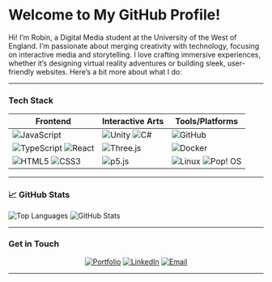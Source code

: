 # Welcome to My GitHub Profile!

Hi! I’m Robin, a Digital Media student at the University of the West of England. I’m passionate about merging creativity with technology, focusing on interactive media and storytelling. I love crafting immersive experiences, whether it’s designing virtual reality adventures or building sleek, user-friendly websites. Here’s a bit more about what I do:

---

### Tech Stack

<div align="center">
  
| **Frontend**                                                                                                  | **Interactive Arts**                                                                                 | **Tools/Platforms**                                                                                         |
|---------------------------------------------------------------------------------------------------------------|--------------------------------------------------------------------------------------------------------------|-------------------------------------------------------------------------------------------------------------|
| ![JavaScript](https://img.shields.io/badge/JavaScript-F7DF1E?style=for-the-badge&logo=javascript&logoColor=black) | ![Unity](https://img.shields.io/badge/Unity-100000?style=for-the-badge&logo=unity&logoColor=white) ![C#](https://img.shields.io/badge/C%23-239120?style=for-the-badge&logo=csharp&logoColor=white)             | ![GitHub](https://img.shields.io/badge/GitHub-181717?style=for-the-badge&logo=github&logoColor=white)       |
| ![TypeScript](https://img.shields.io/badge/TypeScript-007ACC?style=for-the-badge&logo=typescript&logoColor=white) ![React](https://img.shields.io/badge/React-61DAFB?style=for-the-badge&logo=react&logoColor=black) | ![Three.js](https://img.shields.io/badge/Three.js-000000?style=for-the-badge&logo=three.js&logoColor=white)    | ![Docker](https://img.shields.io/badge/Docker-2496ED?style=for-the-badge&logo=docker&logoColor=white) |
| ![HTML5](https://img.shields.io/badge/HTML5-E34F26?style=for-the-badge&logo=html5&logoColor=white) ![CSS3](https://img.shields.io/badge/CSS3-ffffff?style=for-the-badge&logo=css&logoColor=white&color=%23663399) | ![p5.js](https://img.shields.io/badge/p5.js-ED225D?style=for-the-badge&logo=p5.js&logoColor=white) | ![Linux](https://img.shields.io/badge/Linux-FCC624?style=for-the-badge&logo=linux&logoColor=black) ![Pop! OS](https://img.shields.io/badge/Pop!_OS-48B9C7?style=for-the-badge&logo=popos&logoColor=white)

</div>

---

### 📈 GitHub Stats

![Top Languages](https://github-readme-stats.vercel.app/api/top-langs/?username=robeecodes&layout=compact&theme=radical)
![GitHub Stats](https://github-readme-stats.vercel.app/api?username=robeecodes&show_icons=true&theme=radical&count_private=true)

---

### Get in Touch
<div align="center">

[![Portfolio](https://img.shields.io/badge/Portfolio-My%20Website-0e76a8?style=for-the-badge&logo=firefox)](https://robeecodes.com)
[![LinkedIn](https://img.shields.io/badge/LinkedIn-Connect-blue?style=for-the-badge&logo=linkedin)](https://www.linkedin.com/in/robin-kingy/)
[![Email](https://img.shields.io/badge/Email-Me%20Here-EA4335?style=for-the-badge&logo=gmail&logoColor=white)](mailto:robin.code22@gmail.com)

</div>

---

